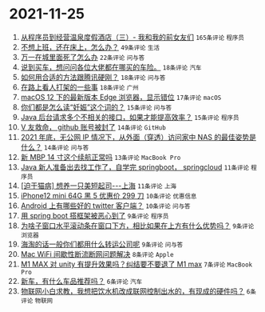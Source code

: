 # 2021-11-25

1. [从程序员到经营温泉度假酒店（三）- 我和我的前女友们](https://www.v2ex.com/t/817810) `165条评论` `程序员`
1. [不想上班，还在床上，怎么办？](https://www.v2ex.com/t/817798) `49条评论` `生活`
1. [万一在城里面死了怎么办](https://www.v2ex.com/t/817868) `22条评论` `问与答`
1. [说到买车，想问问各位大佬都在哪买的车险。](https://www.v2ex.com/t/817806) `18条评论` `汽车`
1. [如何用合适的方法跟腾讯硬刚？](https://www.v2ex.com/t/817795) `18条评论` `问与答`
1. [在路上看人打架的一些事](https://www.v2ex.com/t/817825) `18条评论` `广州`
1. [macOS 12 下的最新版本 Edge 浏览器，显示错位](https://www.v2ex.com/t/817794) `17条评论` `macOS`
1. [你们都是怎么读“妊娠”这个词的？](https://www.v2ex.com/t/817847) `15条评论` `问与答`
1. [Java 后台请求多个不相关的接口，如果才能提高效率？](https://www.v2ex.com/t/817802) `15条评论` `程序员`
1. [V 友救命， github 账号被封了](https://www.v2ex.com/t/817831) `14条评论` `GitHub`
1. [2021 年底，无公网 IP 情况下，从外面（穿透）访问家中 NAS 的最佳姿势是什么？](https://www.v2ex.com/t/817816) `14条评论` `问与答`
1. [新 MBP 14 寸这个续航正常吗](https://www.v2ex.com/t/817817) `13条评论` `MacBook Pro`
1. [Java 新人准备出去找工作了，自学完 springboot， springcloud](https://www.v2ex.com/t/817840) `11条评论` `程序员`
1. [[迫于猫病] 想养一只美短起司---上海](https://www.v2ex.com/t/817836) `11条评论` `上海`
1. [iPhone12 mini 64G 黑 5 优惠价 299 刀](https://www.v2ex.com/t/817828) `10条评论` `优惠信息`
1. [Android 上有哪些好的 twitter 客户端？](https://www.v2ex.com/t/817800) `10条评论` `问与答`
1. [用 spring boot 搭框架被恶心到了](https://www.v2ex.com/t/817803) `9条评论` `程序员`
1. [为啥子窗口水平滚动条在窗口下方，相比如果在上方有什么优势吗？](https://www.v2ex.com/t/817799) `9条评论` `浏览器`
1. [海淘的话一般你们都用什么转运公司呢](https://www.v2ex.com/t/817797) `9条评论` `问与答`
1. [Mac WiFi 间歇性断流断网问题解决](https://www.v2ex.com/t/817875) `8条评论` `Apple`
1. [M1 MAX 对 unity 有提升效果吗？纠结要不要退了 M1 max](https://www.v2ex.com/t/817791) `7条评论` `MacBook Pro`
1. [新车，有什么车品推荐吗？](https://www.v2ex.com/t/817849) `6条评论` `汽车`
1. [物联网小白求教，我想把饮水机改成联网控制出水的，有现成的硬件吗？](https://www.v2ex.com/t/817846) `6条评论` `物联网`
